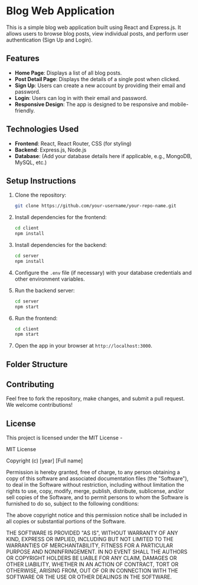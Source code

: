 # Blog Web Application

This is a simple blog web application built using React and Express.js. It allows users to browse blog posts, view individual posts, and perform user authentication (Sign Up and Login).

## Features

- **Home Page**: Displays a list of all blog posts.
- **Post Detail Page**: Displays the details of a single post when clicked.
- **Sign Up**: Users can create a new account by providing their email and password.
- **Login**: Users can log in with their email and password.
- **Responsive Design**: The app is designed to be responsive and mobile-friendly.

## Technologies Used

- **Frontend**: React, React Router, CSS (for styling)
- **Backend**: Express.js, Node.js
- **Database**: (Add your database details here if applicable, e.g., MongoDB, MySQL, etc.)

## Setup Instructions

1. Clone the repository:
    ```bash
    git clone https://github.com/your-username/your-repo-name.git
    ```

2. Install dependencies for the frontend:
    ```bash
    cd client
    npm install
    ```

3. Install dependencies for the backend:
    ```bash
    cd server
    npm install
    ```

4. Configure the `.env` file (if necessary) with your database credentials and other environment variables.

5. Run the backend server:
    ```bash
    cd server
    npm start
    ```

6. Run the frontend:
    ```bash
    cd client
    npm start
    ```

7. Open the app in your browser at `http://localhost:3000`.

## Folder Structure

## Contributing

Feel free to fork the repository, make changes, and submit a pull request. We welcome contributions!

## License

This project is licensed under the MIT License - 

MIT License

Copyright (c) [year] [Full name]

Permission is hereby granted, free of charge, to any person obtaining a copy
of this software and associated documentation files (the "Software"), to deal
in the Software without restriction, including without limitation the rights
to use, copy, modify, merge, publish, distribute, sublicense, and/or sell
copies of the Software, and to permit persons to whom the Software is
furnished to do so, subject to the following conditions:

The above copyright notice and this permission notice shall be included in all
copies or substantial portions of the Software.

THE SOFTWARE IS PROVIDED "AS IS", WITHOUT WARRANTY OF ANY KIND, EXPRESS OR
IMPLIED, INCLUDING BUT NOT LIMITED TO THE WARRANTIES OF MERCHANTABILITY,
FITNESS FOR A PARTICULAR PURPOSE AND NONINFRINGEMENT. IN NO EVENT SHALL THE
AUTHORS OR COPYRIGHT HOLDERS BE LIABLE FOR ANY CLAIM, DAMAGES OR OTHER
LIABILITY, WHETHER IN AN ACTION OF CONTRACT, TORT OR OTHERWISE, ARISING FROM,
OUT OF OR IN CONNECTION WITH THE SOFTWARE OR THE USE OR OTHER DEALINGS IN
THE SOFTWARE.